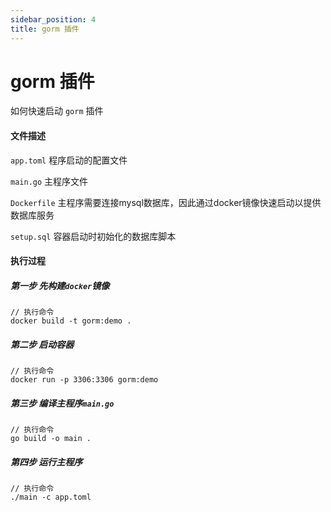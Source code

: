 ```yaml
---
sidebar_position: 4
title: gorm 插件
---
```


# gorm 插件
如何快速启动 `gorm` 插件
#### 文件描述
`app.toml` 程序启动的配置文件

`main.go`  主程序文件

`Dockerfile` 主程序需要连接mysql数据库，因此通过docker镜像快速启动以提供数据库服务

`setup.sql` 容器启动时初始化的数据库脚本

#### 执行过程
##### 第一步 先构建`docker`镜像
```
// 执行命令
docker build -t gorm:demo .
```
##### 第二步 启动容器
```
// 执行命令
docker run -p 3306:3306 gorm:demo
```
##### 第三步 编译主程序`main.go`
```
// 执行命令
go build -o main .
```
##### 第四步 运行主程序
```
// 执行命令
./main -c app.toml
```